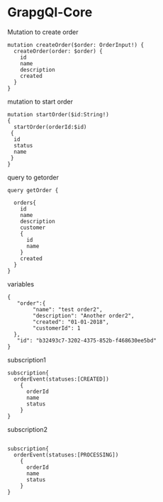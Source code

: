 # GrapgQl-Core

Mutation to create order

```
mutation createOrder($order: OrderInput!) {
  createOrder(order: $order) {
    id
    name
    description
    created
  }
}
```

mutation to start order
```
mutation startOrder($id:String!)
{
  startOrder(orderId:$id)
 {
  id
  status
  name
 }
}
```
query to getorder

```
query getOrder {
  
  orders{
    id
    name
    description
    customer
    {
      id
      name
    }
    created
  }
}

```
variables
```
{
   "order":{
        "name": "test order2",
        "description": "Another order2",
        "created": "01-01-2018",
        "customerId": 1
  },
   "id": "b32493c7-3202-4375-852b-f468630ee5bd"
}
```
subscription1
```
subscription{
  orderEvent(statuses:[CREATED])
    {
      orderId
      name
      status
    }
}
```
subscription2
```

subscription{
  orderEvent(statuses:[PROCESSING])
    {
      orderId
      name
      status
    }
}
```
